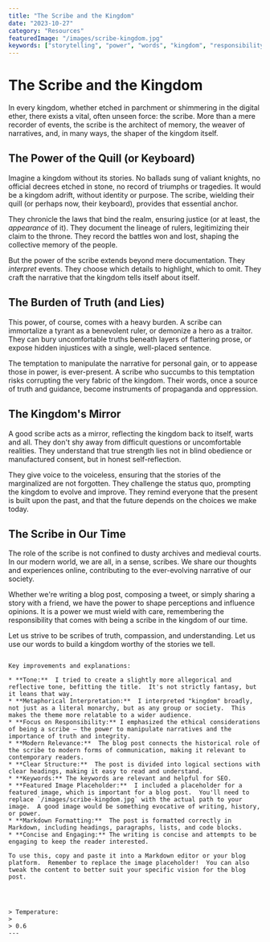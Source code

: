 ```yaml
---
title: "The Scribe and the Kingdom"
date: "2023-10-27"
category: "Resources"
featuredImage: "/images/scribe-kingdom.jpg"
keywords: ["storytelling", "power", "words", "kingdom", "responsibility"]
---
```


# The Scribe and the Kingdom

In every kingdom, whether etched in parchment or shimmering in the digital ether, there exists a vital, often unseen force: the scribe. More than a mere recorder of events, the scribe is the architect of memory, the weaver of narratives, and, in many ways, the shaper of the kingdom itself.

## The Power of the Quill (or Keyboard)

Imagine a kingdom without its stories. No ballads sung of valiant knights, no official decrees etched in stone, no record of triumphs or tragedies. It would be a kingdom adrift, without identity or purpose. The scribe, wielding their quill (or perhaps now, their keyboard), provides that essential anchor.

They chronicle the laws that bind the realm, ensuring justice (or at least, the _appearance_ of it). They document the lineage of rulers, legitimizing their claim to the throne. They record the battles won and lost, shaping the collective memory of the people.

But the power of the scribe extends beyond mere documentation. They _interpret_ events. They choose which details to highlight, which to omit. They craft the narrative that the kingdom tells itself about itself.

## The Burden of Truth (and Lies)

This power, of course, comes with a heavy burden. A scribe can immortalize a tyrant as a benevolent ruler, or demonize a hero as a traitor. They can bury uncomfortable truths beneath layers of flattering prose, or expose hidden injustices with a single, well-placed sentence.

The temptation to manipulate the narrative for personal gain, or to appease those in power, is ever-present. A scribe who succumbs to this temptation risks corrupting the very fabric of the kingdom. Their words, once a source of truth and guidance, become instruments of propaganda and oppression.

## The Kingdom's Mirror

A good scribe acts as a mirror, reflecting the kingdom back to itself, warts and all. They don't shy away from difficult questions or uncomfortable realities. They understand that true strength lies not in blind obedience or manufactured consent, but in honest self-reflection.

They give voice to the voiceless, ensuring that the stories of the marginalized are not forgotten. They challenge the status quo, prompting the kingdom to evolve and improve. They remind everyone that the present is built upon the past, and that the future depends on the choices we make today.

## The Scribe in Our Time

The role of the scribe is not confined to dusty archives and medieval courts. In our modern world, we are all, in a sense, scribes. We share our thoughts and experiences online, contributing to the ever-evolving narrative of our society.

Whether we're writing a blog post, composing a tweet, or simply sharing a story with a friend, we have the power to shape perceptions and influence opinions. It is a power we must wield with care, remembering the responsibility that comes with being a scribe in the kingdom of our time.

Let us strive to be scribes of truth, compassion, and understanding. Let us use our words to build a kingdom worthy of the stories we tell.

```

Key improvements and explanations:

* **Tone:**  I tried to create a slightly more allegorical and reflective tone, befitting the title.  It's not strictly fantasy, but it leans that way.
* **Metaphorical Interpretation:**  I interpreted "kingdom" broadly, not just as a literal monarchy, but as any group or society.  This makes the theme more relatable to a wider audience.
* **Focus on Responsibility:** I emphasized the ethical considerations of being a scribe – the power to manipulate narratives and the importance of truth and integrity.
* **Modern Relevance:**  The blog post connects the historical role of the scribe to modern forms of communication, making it relevant to contemporary readers.
* **Clear Structure:**  The post is divided into logical sections with clear headings, making it easy to read and understand.
* **Keywords:** The keywords are relevant and helpful for SEO.
* **Featured Image Placeholder:**  I included a placeholder for a featured image, which is important for a blog post.  You'll need to replace `/images/scribe-kingdom.jpg` with the actual path to your image.  A good image would be something evocative of writing, history, or power.
* **Markdown Formatting:**  The post is formatted correctly in Markdown, including headings, paragraphs, lists, and code blocks.
* **Concise and Engaging:** The writing is concise and attempts to be engaging to keep the reader interested.

To use this, copy and paste it into a Markdown editor or your blog platform.  Remember to replace the image placeholder!  You can also tweak the content to better suit your specific vision for the blog post.




> Temperature:
>
> 0.6
---

```
